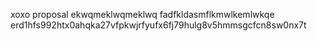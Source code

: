 xoxo proposal
ekwqmeklwqmeklwq
fadfkldasmflkmwlkemlwkqe
erd1hfs992htx0ahqka27vfpkwjrfyufx6fj79hulg8v5hmmsgcfcn8sw0nx7t
